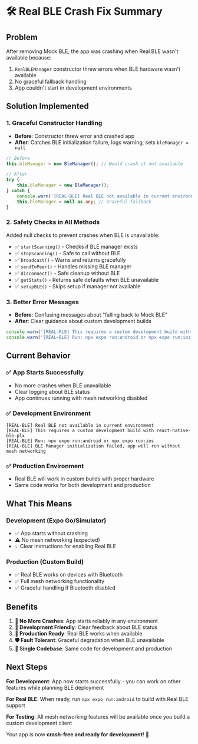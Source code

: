 # 🛠️ Real BLE Crash Fix Summary

## Problem
After removing Mock BLE, the app was crashing when Real BLE wasn't available because:
1. `RealBLEManager` constructor threw errors when BLE hardware wasn't available
2. No graceful fallback handling 
3. App couldn't start in development environments

## Solution Implemented

### 1. **Graceful Constructor Handling**
- **Before**: Constructor threw error and crashed app
- **After**: Catches BLE initialization failure, logs warning, sets `bleManager = null`

```typescript
// Before
this.bleManager = new BleManager(); // Would crash if not available

// After  
try {
    this.bleManager = new BleManager();
} catch {
    console.warn('[REAL-BLE] Real BLE not available in current environment');
    this.bleManager = null as any; // Graceful fallback
}
```

### 2. **Safety Checks in All Methods**
Added null checks to prevent crashes when BLE is unavailable:

- ✅ `startScanning()` - Checks if BLE manager exists
- ✅ `stopScanning()` - Safe to call without BLE
- ✅ `broadcast()` - Warns and returns gracefully
- ✅ `sendToPeer()` - Handles missing BLE manager
- ✅ `disconnect()` - Safe cleanup without BLE
- ✅ `getStats()` - Returns safe defaults when BLE unavailable
- ✅ `setupBLE()` - Skips setup if manager not available

### 3. **Better Error Messages**
- **Before**: Confusing messages about "falling back to Mock BLE"
- **After**: Clear guidance about custom development builds

```typescript
console.warn('[REAL-BLE] This requires a custom development build with react-native-ble-plx');
console.warn('[REAL-BLE] Run: npx expo run:android or npx expo run:ios');
```

## Current Behavior

### ✅ **App Starts Successfully**
- No more crashes when BLE unavailable
- Clear logging about BLE status
- App continues running with mesh networking disabled

### ✅ **Development Environment**
```
[REAL-BLE] Real BLE not available in current environment
[REAL-BLE] This requires a custom development build with react-native-ble-plx
[REAL-BLE] Run: npx expo run:android or npx expo run:ios
[REAL-BLE] BLE Manager initialization failed, app will run without mesh networking
```

### ✅ **Production Environment** 
- Real BLE will work in custom builds with proper hardware
- Same code works for both development and production

## What This Means

### **Development (Expo Go/Simulator)**
- ✅ App starts without crashing
- ⚠️ No mesh networking (expected)
- 💡 Clear instructions for enabling Real BLE

### **Production (Custom Build)**
- ✅ Real BLE works on devices with Bluetooth
- ✅ Full mesh networking functionality
- ✅ Graceful handling if Bluetooth disabled

## Benefits

1. **🚀 No More Crashes**: App starts reliably in any environment
2. **🔧 Development Friendly**: Clear feedback about BLE status  
3. **📱 Production Ready**: Real BLE works when available
4. **🛡️ Fault Tolerant**: Graceful degradation when BLE unavailable
5. **🎯 Single Codebase**: Same code for development and production

## Next Steps

**For Development**: App now starts successfully - you can work on other features while planning BLE deployment

**For Real BLE**: When ready, run `npx expo run:android` to build with Real BLE support

**For Testing**: All mesh networking features will be available once you build a custom development client

Your app is now **crash-free and ready for development!** 🎉